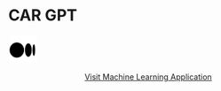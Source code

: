 # CAR GPT

<p align="left">
<a href = "https://medium.datadriveninvestor.com/develop-and-deploy-streamlit-app-which-predicts-mercedes-benz-car-prices-on-heroku-platform-ffc783c05d96"><img height="50" width="50"src="https://github.com/Wyverical/Wyverical/blob/main/medium.PNG"/></a>
<p align="center">
<a href="https://wyverical-mercedes-benz-car-price-prediction-app-main-ujczq0.streamlit.app/" target="_blank">Visit Machine Learning Application</a>
</p>
<br>

<!-- <p align = "center">
<img height = "705" width = "706" src= "https://github.com/Wyverical/Mercedes-Benz-Car-Price-Prediction-App/blob/main/streamlitapp.gif"/></a>
</p> -->
